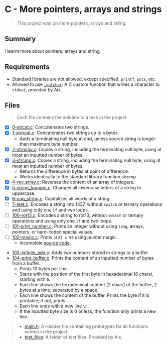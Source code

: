# C - More pointers, arrays and strings

> This project was on more pointers, arrays and string.

## Summary

I learnt more about pointers, arrays and string.

## Requirements

- Standard libraries are not allowed, except specified. `printf`, `puts`, etc.
- Allowed to use [`_putchar`](https://github.com/alx-tools/_putchar.c/blob/master/_putchar.c): A
C custom function that writes a character to `stdout`, provided by Alx.

## Files

> Each file contains the solution to a task in the project.

- [x] [0-strcat.c](https://github.com/Ebube-Ochemba/alx-low_level_programming/blob/master/0x06-pointers_arrays_strings/0-strcat.c): Concatenates two strings.
- [x] [1-strncat.c](https://github.com/Ebube-Ochemba/alx-low_level_programming/blob/master/0x06-pointers_arrays_strings/1-strncat.c): Concatenates two strings up to `n` bytes.
	- Adds a terminating null byte at end, unless source string is longer than maximum byte number.
- [x] [2-strncpy.c](https://github.com/Ebube-Ochemba/alx-low_level_programming/blob/master/0x06-pointers_arrays_strings/2-strncpy.c): Copies a string, including the terminating null byte, using at most an inputted number of bytes.
- [x] [3-strcmp.c](https://github.com/Ebube-Ochemba/alx-low_level_programming/blob/master/0x06-pointers_arrays_strings/3-strcmp.c): Copies a string, including the terminating null byte, using at most an inputted number of bytes.
	- Returns the difference in bytes at point of difference.
	- Works identically to the standard library function strcmp.
- [x] [4-rev_array.c](https://github.com/Ebube-Ochemba/alx-low_level_programming/blob/master/0x06-pointers_arrays_strings/4-rev_array.c): Reverses the content of an array of integers.
- [x] [5-string_toupper.c](https://github.com/Ebube-Ochemba/alx-low_level_programming/blob/master/0x06-pointers_arrays_strings/5-string_toupper.c): Changes all lowercase letters of a string to uppercase.
- [x] [6-cap_string.c](https://github.com/Ebube-Ochemba/alx-low_level_programming/blob/master/0x06-pointers_arrays_strings/6-cap_string.c): Capitalizes all words of a string.
- [ ] [7-leet.c](https://github.com/Ebube-Ochemba/alx-low_level_programming/blob/master/0x06-pointers_arrays_strings/7-leet.c): Encodes a string into 1337, without `switch` or ternary operations and using only one `if` and two loops.
- [ ] [100-rot13.c](https://github.com/Ebube-Ochemba/alx-low_level_programming/blob/master/0x06-pointers_arrays_strings/100-rot13.c): Encodes a string to rot13, without `switch` or ternary operations and using only one `if` and two loops.
- [ ] [101-print_number.c](https://github.com/Ebube-Ochemba/alx-low_level_programming/blob/master/0x06-pointers_arrays_strings/101-print_number.c): Prints an integer without using `long`, arrays, pointers, or hard-coded special values.
- [ ] [102-magic.c](https://github.com/Ebube-Ochemba/alx-low_level_programming/blob/master/0x06-pointers_arrays_strings/102-magic.c): Prints `a[2] = 98` using pointer magic.
	- incomplete [source code](https://github.com/alx-tools/make_magic_happen/blob/master/magic.c).
- [103-infinite_add.c](https://github.com/Ebube-Ochemba/alx-low_level_programming/blob/master/0x06-pointers_arrays_strings/103-infinite_add.c): Adds two numbers stored in strings to a buffer.
- [104-print_buffer.c](https://github.com/Ebube-Ochemba/alx-low_level_programming/blob/master/0x06-pointers_arrays_strings/104-print_buffer.c): Prints the content of an inputted number of bytes from a buffer.
	- Prints 10 bytes per line.
	- Starts with the position of the first byte in hexadecimal (8 chars), starting with `0`.
	- Each line shows the hexadecimal content (2 chars) of the buffer, 2 bytes at a time, separated by a space.
	- Each line shows the content of the buffer. Prints the byte if it is printable; if not, prints `.`.
	- Each line ends with a new line `\n`.
	- If the inputted byte size is 0 or less, the function only prints a new line.

> - [main.h](https://github.com/Ebube-Ochemba/alx-low_level_programming/blob/master/0x06-pointers_arrays_strings/main.h): A Header file containing prototypes for all functions written in the project.
> - [test_files](https://github.com/Ebube-Ochemba/alx-low_level_programming/tree/master/0x06-pointers_arrays_strings/test_files): A folder of test files. Provided by Alx.
